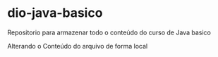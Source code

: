 # dio-java-basico
Repositorio para armazenar todo o conteúdo do curso de Java basico

Alterando o Conteúdo do arquivo de forma local